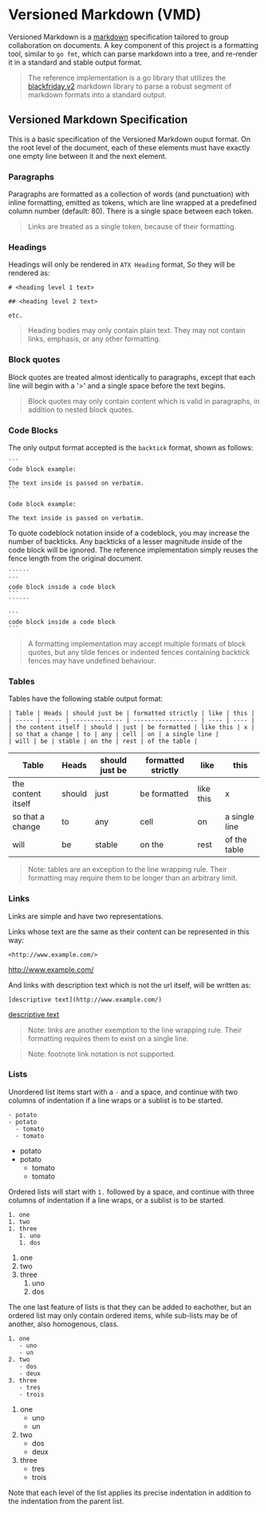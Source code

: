# Versioned Markdown (VMD)

Versioned Markdown is a 
[markdown](https://en.wikipedia.org/wiki/Markdown) specification tailored to
group collaboration on documents. A key component of this project is 
a formatting tool, similar to `go fmt`, which can parse markdown into a
tree, and re-render it in a standard and stable output format.

> The reference implementation is a go library that utilizes the
> [blackfriday.v2](https://github.com/russross/blackfriday/tree/v2) markdown
> library to parse a robust segment of markdown formats into a standard
> output.

## Versioned Markdown Specification

This is a basic specification of the Versioned Markdown ouput format. On
the root level of the document, each of these elements must have exactly
one empty line between it and the next element.

### Paragraphs

Paragraphs are formatted as a collection of words (and punctuation) with 
inline formatting, emitted as tokens, which are line wrapped at a predefined
column number (default: 80). There is a single space between each token.

> Links are treated as a single token, because of their formatting.

### Headings

Headings will only be rendered in `ATX Heading` format, So they will be
rendered as:

```
# <heading level 1 text>

## <heading level 2 text>

etc.
```

> Heading bodies may only contain plain text. They may not contain
links, emphasis, or any other formatting.

### Block quotes

Block quotes are treated almost identically to paragraphs, except that each
line will begin with a '>' and a single space before the text begins.

> Block quotes may only contain content which is valid in paragraphs, in 
> addition to nested block quotes.

### Code Blocks

The only output format accepted is the `backtick` format, shown as follows:

``````
```
Code block example:

The text inside is passed on verbatim.
```
``````

```
Code block example:

The text inside is passed on verbatim.
```

To quote codeblock notation inside of a codeblock, you may increase the 
number of backticks. Any backticks of a lesser magnitude inside of the
code block will be ignored. The reference implementation simply reuses
the fence length from the original document.

`````````
``````
```
code block inside a code block
```
``````
`````````

``````
```
code block inside a code block
```
``````

> A formatting implementation may accept multiple formats of block quotes,
> but any tilde fences or indented fences containing backtick fences may
> have undefined behaviour.

### Tables

Tables have the following stable output format:

```
| Table | Heads | should just be | formatted strictly | like | this |
| ----- | ----- | -------------- | ------------------ | ---- | ---- |
| the content itself | should | just | be formatted | like this | x |
| so that a change | to | any | cell | on | a single line |
| will | be | stable | on the | rest | of the table | 
```

| Table | Heads | should just be | formatted strictly | like | this |
| ----- | ----- | -------------- | ------------------ | ---- | ---- |
| the content itself | should | just | be formatted | like this | x |
| so that a change | to | any | cell | on | a single line |
| will | be | stable | on the | rest | of the table | 

> Note: tables are an exception to the line wrapping rule. Their formatting
> may require them to be longer than an arbitrary limit.

### Links

Links are simple and have two representations.

Links whose text are the same as their content can be represented in this way:

```
<http://www.example.com/>
```

<http://www.example.com/>

And links with description text which is not the url itself, will be written
as:

```
[descriptive text](http://www.example.com/)
```

[descriptive text](http://www.example.com/)

> Note: links are another exemption to the line wrapping rule. Their
> formatting requires them to exist on a single line.

> Note: footnote link notation is not supported.

### Lists

Unordered list items start with a `-` and a space, and continue with two
columns of indentation if a line wraps or a sublist is to be started.

```
- potato
- potato
  - tomato
  - tomato
```

- potato
- potato
  - tomato
  - tomato

Ordered lists will start with `1.` followed by a space, and continue with 
three columns of indentation if a line wraps, or a sublist is to be started.

```
1. one
1. two
1. three
   1. uno
   1. dos
```

1. one
1. two
1. three
   1. uno
   1. dos

The one last feature of lists is that they can be added to eachother, but
an ordered list may only contain ordered items, while sub-lists may be 
of another, also homogenous, class.

```
1. one
   - uno 
   - un
2. two
   - dos
   - deux
3. three
   - tres
   - trois
```

1. one
   - uno 
   - un
2. two
   - dos
   - deux
3. three
   - tres
   - trois

Note that each level of the list applies its precise indentation in addition
to the indentation from the parent list.
